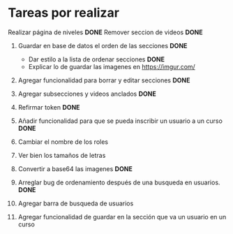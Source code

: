 # Tareas por realizar

Realizar página de niveles **DONE**
Remover seccion de videos **DONE**

1. Guardar en base de datos el orden de las secciones **DONE**
    - Dar estilo a la lista de ordenar secciones  **DONE**
    - Explicar lo de guardar las imagenes en https://imgur.com/
    
2. Agregar funcionalidad para borrar y editar secciones **DONE** 

3. Agregar subsecciones y videos anclados **DONE**

4. Refirmar token **DONE**

5. Añadir funcionalidad para que se pueda inscribir un usuario a un curso **DONE**

6. Cambiar el nombre de los roles

7. Ver bien los tamaños de letras

8. Convertir a base64 las imagenes **DONE**

9. Arreglar bug de ordenamiento después de una busqueda en usuarios. **DONE**

10. Agregar barra de busqueda de usuarios  

11. Agregar funcionalidad de guardar en la sección que va un usuario en un curso 
